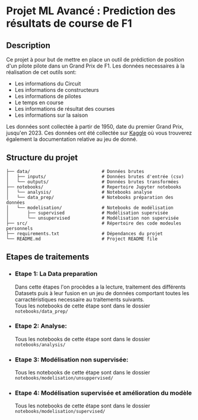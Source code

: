 # Projet ML Avancé : Prediction des résultats de course de F1

## Description

Ce projet à pour but de mettre en place un outil de prédiction de position d'un pilote pilote dans un Grand Prix de F1. Les données necessaires à la réalisation de cet outils sont:
- Les informations du Circuit
- Les informations de constructeurs
- Les informations de pilotes
- Le temps en course
- Les informations de résultat des courses
- Les informations sur la saison

Les données sont collectée à partir de 1950, date du premier Grand Prix, jusqu'en 2023. Ces données ont été collectée sur <a href='https://www.kaggle.com/datasets/rohanrao/formula-1-world-championship-1950-2020?select=races.csv' target='_blank' title='Accéder au site'>Kaggle</a> où vous trouverez également la documentation relative au jeu de donné.

## Structure du projet
    ├── data/                           # Données brutes
    │   ├── inputs/                     # Données brutes d'entrée (csv)
    │   └── outputs/                    # Données brutes transformées
    ├── notebooks/                      # Repertoire Jupyter notebooks 
    │   └── analysis/                   # Notebooks analyse
    │   └── data_prep/                  # Notebooks préparation des données
    │   └── modelisation/               # Notebooks de modélisation
    │       ├── supervised              # Modélisation supervisée      
    │       └── unsupervised            # Modélisation non supervisée        
    ├── src/                            # Répertoire des code modeules personnels 
    ├── requirements.txt                # Dépendances du projet
    └── README.md                       # Project README file


## Etapes de traitements
- ### Etape 1: La Data preparation
  Dans cette étapes l'on procèdes a la lecture, traitement des différents Datasets puis à leur fusion en un jeu de données comportant toutes les carractéristiques necessaire au traitements suivants.<br>
  Tous les notebooks de cette étape sont dans le dossier ```notebooks/data_prep/```

- ### Etape 2: Analyse:
  Tous les notebooks de cette étape sont dans le dossier ```notebooks/analysis/```

- ### Etape 3: Modélisation non supervisée:
  Tous les notebooks de cette étape sont dans le dossier ```notebooks/modelisation/unsuppervised/```

- ### Etape 4: Modélisation supervisée et amélioration du modèle
    Tous les notebooks de cette étape sont dans le dossier ```notebooks/modelisation/supervised/```